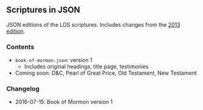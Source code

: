 ## Scriptures in JSON

JSON editions of the LDS scriptures. Includes changes from the [2013 edition](https://www.lds.org/scriptures/new-edition?lang=eng).


### Contents

- `book-of-mormon.json`: version 1
    - Includes original headings, title page, testimonies
- Coming soon: D&C, Pearl of Great Price, Old Testament, New Testament


### Changelog

- 2016-07-15: Book of Mormon version 1
